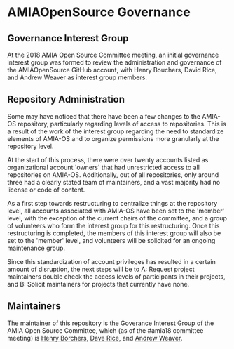 # AMIAOpenSource Governance

## Governance Interest Group

At the 2018 AMIA Open Source Committee meeting, an initial governance interest group was formed to review the administration and governance of the AMIAOpenSource GitHub account, with Henry Bouchers, David Rice, and Andrew Weaver as interest group members.

## Repository Administration

Some may have noticed that there have been a few changes to the AMIA-OS repository, particularly regarding levels of access to repositories. This is a result of the work of the interest group regarding the need to standardize elements of AMIA-OS and to organize permissions more granularly at the repository level.

At the start of this process, there were over twenty accounts listed as organizational account 'owners' that had unrestricted access to all repositories on AMIA-OS. Additionally, out of all repositories, only around three had a clearly stated team of maintainers, and a vast majority had no license or code of content.

As a first step towards restructuring to centralize things at the repository level, all accounts associated with AMIA-OS have been set to the 'member' level, with the exception of the current chairs of the committee, and a group of volunteers who form the interest group for this restructuring. Once this restructuring is completed, the members of this interest group will also be set to the 'member' level, and volunteers will be solicited for an ongoing maintenance group.

Since this standardization of account privileges has resulted in a certain amount of disruption, the next steps will be to A: Request project maintainers double check the access levels of participants in their projects, and B: Solicit maintainers for projects that currently have none.

## Maintainers

The maintainer of this repository is the Goverance Interest Group of the AMIA Open Source Committee, which (as of the #amia18 committee meeting) is [Henry Borchers](https://github.com/henryborchers), [Dave Rice](https://github.com/dericed), and [Andrew Weaver](https://github.com/privatezero).


